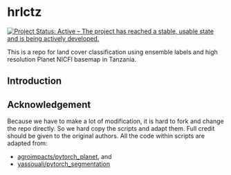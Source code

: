 # hrlctz
[![Project Status: Active – The project has reached a stable, usable state and is being actively developed.](https://www.repostatus.org/badges/latest/active.svg)](https://www.repostatus.org/#active)

This is a repo for land cover classification using ensemble labels and high resolution Planet NICFI basemap in Tanzania.

## Introduction

## Acknowledgement
Because we have to make a lot of modification, it is hard to fork and change the repo directly. 
So we hard copy the scripts and adapt them. Full credit should be given to the original authors.
All the code within scripts are adapted from:
- [agroimpacts/pytorch_planet](https://github.com/agroimpacts/pytorch_planet), and
- [yassouali/pytorch_segmentation](https://github.com/yassouali/pytorch_segmentation)

